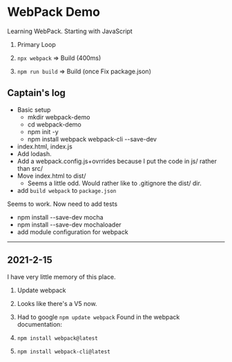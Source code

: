 # WebPack Demo

Learning WebPack. Starting with JavaScript

1. Primary Loop

  1. `npx webpack` => Build (400ms)

  2. `npm run build` => Build (once Fix package.json)



## Captain's log

* Basic setup
  * mkdir webpack-demo
  * cd webpack-demo
  * npm init -y
  * npm install webpack webpack-cli --save-dev
* index.html, index.js
* Add lodash.
* Add a webpack.config.js+ovrrides because I put the code in js/ rather than src/
* Move index.html to dist/
  * Seems a little odd. Would rather like to .gitignore the dist/ dir.
* add `build webpack` to `package.json`

Seems to work. Now need to add tests

* npm install --save-dev mocha
* npm install --save-dev mochaloader
* add module configuration for webpack

---

## 2021-2-15

I have very little memory of this place.

1. Update webpack

  1. Looks like there's a V5 now.
  2. Had to google `npm update webpack` Found in the webpack documentation:
  3. `npm install webpack@latest`
  4. `npm install webpack-cli@latest`


